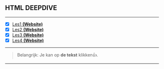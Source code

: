 ## **HTML DEEPDIVE**
---
- [x] [Les1 **(Website)**](https://github.com/)
- [x] [Les2 **(Website)**](https://github.com/)
- [x] [Les3 **(Website)**](https://github.com/)
- [x] [Les4 **(Website)**](https://github.com/)
---
> Belangrijk: Je kan op **de tekst** klikken👍.
---